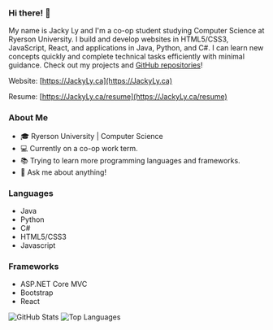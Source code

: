 ### Hi there! 👋
My name is Jacky Ly and I'm a co-op student studying Computer Science at Ryerson University. I build and develop websites in HTML5/CSS3, JavaScript, React, and applications in Java, Python, and C#. I can learn new concepts quickly and complete technical tasks efficiently with minimal guidance. Check out my projects and [GitHub repositories](https://github.com/lyjacky11?tab=repositories)!

Website: [https://JackyLy.ca](https://JackyLy.ca)

Resume: [https://JackyLy.ca/resume](https://JackyLy.ca/resume)

<!--
**lyjacky11/lyjacky11** is a ✨ _special_ ✨ repository because its `README.md` (this file) appears on your GitHub profile.
-->

### About Me
- 🎓 Ryerson University | Computer Science
- 💻 Currently on a co-op work term.
- 📚 Trying to learn more programming languages and frameworks.
- 💬 Ask me about anything!

### Languages
- Java
- Python
- C#
- HTML5/CSS3
- Javascript

### Frameworks
- ASP.NET Core MVC
- Bootstrap
- React

<!--
- 🔭 I’m currently working on ...
- 🌱 I’m currently learning ...
- 👯 I’m looking to collaborate on ...
- 🤔 I’m looking for help with ...
- 📫 How to reach me: ...
- 😄 Pronouns: ...
- ⚡ Fun fact: ...
-->

![GitHub Stats](https://github-readme-stats.vercel.app/api?username=lyjacky11&count_private=true&hide=prs&include_all_commits=true)
![Top Languages](https://github-readme-stats.vercel.app/api/top-langs/?username=lyjacky11&layout=compact)
